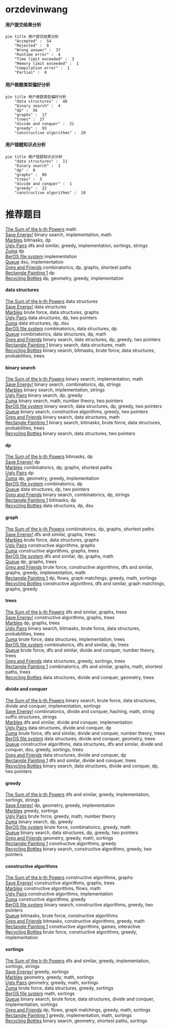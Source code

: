 # orzdevinwang
<!-- tabs:start -->
#### **用户提交结果分析**

```mermaid
pie title 用户提交结果分析
    "Accepted" :  54
    "Rejected" :  0
    "Wrong answer" :  37
    "Runtime error" :  4
    "Time limit exceeded" :  3
    "Memory limit exceeded" :  1
    "Compilation error" :  1
    "Partial" :  0
```
#### **用户做题类型偏好分析**

```mermaid
pie title 用户做题类型偏好分析
    "data structures" :  48
    "binary search" :  4
    "dp" :  56
    "graphs" :  17
    "trees" :  27
    "divide and conquer" :  21
    "greedy" :  93
    "constructive algorithms" :  29
```
#### **用户错题知识点分析**

```mermaid
pie title 用户错题知识点分析
    "data structures" :  11
    "binary search" :  1
    "dp" :  8
    "graphs" :  80
    "trees" :  5
    "divide and conquer" :  1
    "greedy" :  22
    "constructive algorithms" :  10
```
<!-- tabs:end -->
# 推荐题目
[The Sum of the k-th Powers](http://codeforces.com/problemset/problem/622/F)		math		  
[Save Energy!](http://codeforces.com/problemset/problem/936/A)		binary search,
                        implementation,
                        math		  
[Marbles](http://codeforces.com/problemset/problem/1215/E)		bitmasks,
                        dp		  
[Ugly Pairs](http://codeforces.com/problemset/problem/1156/B)		dfs and similar,
                        greedy,
                        implementation,
                        sortings,
                        strings		  
[Zuma](https://codeforces.com/contest/608/problem/D)		dp		  
[BerOS file system](http://codeforces.com/problemset/problem/20/A)		implementation		  
[Queue](http://codeforces.com/problemset/problem/490/B)		dsu,
                        implementation		  
[Greg and Friends](http://codeforces.com/problemset/problem/295/C)		combinatorics,
                        dp,
                        graphs,
                        shortest paths		  
[Rectangle Painting 1](https://codeforces.com/contest/1199/problem/F)		dp		  
[Recycling Bottles](http://codeforces.com/problemset/problem/671/A)		dp,
                        geometry,
                        greedy,
                        implementation		  
<!-- tabs:start -->
#### **data structures**
[The Sum of the k-th Powers](http://codeforces.com/problemset/problem/1083/F)		data structures		  
[Save Energy!](http://codeforces.com/problemset/problem/1117/G)		data structures		  
[Marbles](http://codeforces.com/problemset/problem/1056/G)		brute force,
                        data structures,
                        graphs		  
[Ugly Pairs](http://codeforces.com/problemset/problem/1131/G)		data structures,
                        dp,
                        two pointers		  
[Zuma](http://codeforces.com/problemset/problem/500/E)		data structures,
                        dp,
                        dsu		  
[BerOS file system](http://codeforces.com/problemset/problem/1383/E)		combinatorics,
                        data structures,
                        dp		  
[Queue](http://codeforces.com/problemset/problem/1151/E)		combinatorics,
                        data structures,
                        dp,
                        math		  
[Greg and Friends](http://codeforces.com/problemset/problem/1492/C)		binary search,
                        data structures,
                        dp,
                        greedy,
                        two pointers		  
[Rectangle Painting 1](http://codeforces.com/problemset/problem/1490/G)		binary search,
                        data structures,
                        math		  
[Recycling Bottles](http://codeforces.com/problemset/problem/1479/D)		binary search,
                        bitmasks,
                        brute force,
                        data structures,
                        probabilities,
                        trees		  
#### **binary search**
[The Sum of the k-th Powers](http://codeforces.com/problemset/problem/936/A)		binary search,
                        implementation,
                        math		  
[Save Energy!](http://codeforces.com/problemset/problem/1238/D)		binary search,
                        combinatorics,
                        dp,
                        strings		  
[Marbles](http://codeforces.com/problemset/problem/1187/B)		binary search,
                        implementation,
                        strings		  
[Ugly Pairs](http://codeforces.com/problemset/problem/11/E)		binary search,
                        dp,
                        greedy		  
[Zuma](http://codeforces.com/problemset/problem/1423/K)		binary search,
                        math,
                        number theory,
                        two pointers		  
[BerOS file system](http://codeforces.com/problemset/problem/1492/C)		binary search,
                        data structures,
                        dp,
                        greedy,
                        two pointers		  
[Queue](http://codeforces.com/problemset/problem/1463/D)		binary search,
                        constructive algorithms,
                        greedy,
                        two pointers		  
[Greg and Friends](http://codeforces.com/problemset/problem/1490/G)		binary search,
                        data structures,
                        math		  
[Rectangle Painting 1](http://codeforces.com/problemset/problem/1479/D)		binary search,
                        bitmasks,
                        brute force,
                        data structures,
                        probabilities,
                        trees		  
[Recycling Bottles](http://codeforces.com/problemset/problem/1436/E)		binary search,
                        data structures,
                        two pointers		  
#### **dp**
[The Sum of the k-th Powers](http://codeforces.com/problemset/problem/1215/E)		bitmasks,
                        dp		  
[Save Energy!](https://codeforces.com/contest/608/problem/D)		dp		  
[Marbles](http://codeforces.com/problemset/problem/295/C)		combinatorics,
                        dp,
                        graphs,
                        shortest paths		  
[Ugly Pairs](https://codeforces.com/contest/1199/problem/F)		dp		  
[Zuma](http://codeforces.com/problemset/problem/671/A)		dp,
                        geometry,
                        greedy,
                        implementation		  
[BerOS file system](http://codeforces.com/problemset/problem/479/E)		combinatorics,
                        dp		  
[Queue](http://codeforces.com/problemset/problem/1131/G)		data structures,
                        dp,
                        two pointers		  
[Greg and Friends](http://codeforces.com/problemset/problem/1238/D)		binary search,
                        combinatorics,
                        dp,
                        strings		  
[Rectangle Painting 1](http://codeforces.com/problemset/problem/855/E)		bitmasks,
                        dp		  
[Recycling Bottles](http://codeforces.com/problemset/problem/500/E)		data structures,
                        dp,
                        dsu		  
#### **graph**
[The Sum of the k-th Powers](http://codeforces.com/problemset/problem/295/C)		combinatorics,
                        dp,
                        graphs,
                        shortest paths		  
[Save Energy!](http://codeforces.com/problemset/problem/864/F)		dfs and similar,
                        graphs,
                        trees		  
[Marbles](http://codeforces.com/problemset/problem/1056/G)		brute force,
                        data structures,
                        graphs		  
[Ugly Pairs](http://codeforces.com/problemset/problem/1242/E)		constructive algorithms,
                        graphs		  
[Zuma](http://codeforces.com/problemset/problem/193/A)		constructive algorithms,
                        graphs,
                        trees		  
[BerOS file system](http://codeforces.com/problemset/problem/1344/C)		dfs and similar,
                        dp,
                        graphs,
                        math		  
[Queue](http://codeforces.com/problemset/problem/868/E)		dp,
                        graphs,
                        trees		  
[Greg and Friends](http://codeforces.com/problemset/problem/1487/C)		brute force,
                        constructive algorithms,
                        dfs and similar,
                        graphs,
                        greedy,
                        implementation,
                        math		  
[Rectangle Painting 1](http://codeforces.com/problemset/problem/1437/C)		dp,
                        flows,
                        graph matchings,
                        greedy,
                        math,
                        sortings		  
[Recycling Bottles](http://codeforces.com/problemset/problem/1470/D)		constructive algorithms,
                        dfs and similar,
                        graph matchings,
                        graphs,
                        greedy		  
#### **trees**
[The Sum of the k-th Powers](http://codeforces.com/problemset/problem/864/F)		dfs and similar,
                        graphs,
                        trees		  
[Save Energy!](http://codeforces.com/problemset/problem/193/A)		constructive algorithms,
                        graphs,
                        trees		  
[Marbles](http://codeforces.com/problemset/problem/868/E)		dp,
                        graphs,
                        trees		  
[Ugly Pairs](http://codeforces.com/problemset/problem/1479/D)		binary search,
                        bitmasks,
                        brute force,
                        data structures,
                        probabilities,
                        trees		  
[Zuma](http://codeforces.com/problemset/problem/1511/C)		brute force,
                        data structures,
                        implementation,
                        trees		  
[BerOS file system](http://codeforces.com/problemset/problem/1499/F)		combinatorics,
                        dfs and similar,
                        dp,
                        trees		  
[Queue](http://codeforces.com/problemset/problem/1491/E)		brute force,
                        dfs and similar,
                        divide and conquer,
                        number theory,
                        trees		  
[Greg and Friends](http://codeforces.com/problemset/problem/1466/D)		data structures,
                        greedy,
                        sortings,
                        trees		  
[Rectangle Painting 1](http://codeforces.com/problemset/problem/1495/D)		combinatorics,
                        dfs and similar,
                        graphs,
                        math,
                        shortest paths,
                        trees		  
[Recycling Bottles](http://codeforces.com/problemset/problem/1303/G)		data structures,
                        divide and conquer,
                        geometry,
                        trees		  
#### **divide and conquer**
[The Sum of the k-th Powers](http://codeforces.com/problemset/problem/1461/D)		binary search,
                        brute force,
                        data structures,
                        divide and conquer,
                        implementation,
                        sortings		  
[Save Energy!](http://codeforces.com/problemset/problem/1466/G)		combinatorics,
                        divide and conquer,
                        hashing,
                        math,
                        string suffix structures,
                        strings		  
[Marbles](http://codeforces.com/problemset/problem/1490/D)		dfs and similar,
                        divide and conquer,
                        implementation		  
[Ugly Pairs](https://codeforces.com/contest/1483/problem/C)		data structures,
                        divide and conquer,
                        dp		  
[Zuma](http://codeforces.com/problemset/problem/1491/E)		brute force,
                        dfs and similar,
                        divide and conquer,
                        number theory,
                        trees		  
[BerOS file system](http://codeforces.com/problemset/problem/1303/G)		data structures,
                        divide and conquer,
                        geometry,
                        trees		  
[Queue](http://codeforces.com/problemset/problem/1494/D)		constructive algorithms,
                        data structures,
                        dfs and similar,
                        divide and conquer,
                        dsu,
                        greedy,
                        sortings,
                        trees		  
[Greg and Friends](http://codeforces.com/problemset/problem/1482/E)		data structures,
                        divide and conquer,
                        dp		  
[Rectangle Painting 1](http://codeforces.com/problemset/problem/566/C)		dfs and similar,
                        divide and conquer,
                        trees		  
[Recycling Bottles](http://codeforces.com/problemset/problem/1428/F)		binary search,
                        data structures,
                        divide and conquer,
                        dp,
                        two pointers		  
#### **greedy**
[The Sum of the k-th Powers](http://codeforces.com/problemset/problem/1156/B)		dfs and similar,
                        greedy,
                        implementation,
                        sortings,
                        strings		  
[Save Energy!](http://codeforces.com/problemset/problem/671/A)		dp,
                        geometry,
                        greedy,
                        implementation		  
[Marbles](http://codeforces.com/problemset/problem/1008/B)		greedy,
                        sortings		  
[Ugly Pairs](http://codeforces.com/problemset/problem/1108/B)		brute force,
                        greedy,
                        math,
                        number theory		  
[Zuma](http://codeforces.com/problemset/problem/11/E)		binary search,
                        dp,
                        greedy		  
[BerOS file system](http://codeforces.com/problemset/problem/833/C)		brute force,
                        combinatorics,
                        greedy,
                        math		  
[Queue](http://codeforces.com/problemset/problem/1492/C)		binary search,
                        data structures,
                        dp,
                        greedy,
                        two pointers		  
[Greg and Friends](https://codeforces.com/contest/1496/problem/C)		geometry,
                        greedy,
                        math,
                        sortings		  
[Rectangle Painting 1](http://codeforces.com/problemset/problem/1493/A)		constructive algorithms,
                        greedy		  
[Recycling Bottles](http://codeforces.com/problemset/problem/1463/D)		binary search,
                        constructive algorithms,
                        greedy,
                        two pointers		  
#### **constructive algorithms**
[The Sum of the k-th Powers](http://codeforces.com/problemset/problem/1242/E)		constructive algorithms,
                        graphs		  
[Save Energy!](http://codeforces.com/problemset/problem/193/A)		constructive algorithms,
                        graphs,
                        trees		  
[Marbles](http://codeforces.com/problemset/problem/1016/D)		constructive algorithms,
                        flows,
                        math		  
[Ugly Pairs](http://codeforces.com/problemset/problem/1506/E)		constructive algorithms,
                        implementation		  
[Zuma](http://codeforces.com/problemset/problem/1493/A)		constructive algorithms,
                        greedy		  
[BerOS file system](http://codeforces.com/problemset/problem/1463/D)		binary search,
                        constructive algorithms,
                        greedy,
                        two pointers		  
[Queue](https://codeforces.com/contest/1456/problem/B)		bitmasks,
                        brute force,
                        constructive algorithms		  
[Greg and Friends](http://codeforces.com/problemset/problem/1492/D)		bitmasks,
                        constructive algorithms,
                        greedy,
                        math		  
[Rectangle Painting 1](https://codeforces.com/contest/1504/problem/D)		constructive algorithms,
                        games,
                        interactive		  
[Recycling Bottles](https://codeforces.com/contest/1483/problem/A)		brute force,
                        constructive algorithms,
                        greedy,
                        implementation		  
#### **sortings**
[The Sum of the k-th Powers](http://codeforces.com/problemset/problem/1156/B)		dfs and similar,
                        greedy,
                        implementation,
                        sortings,
                        strings		  
[Save Energy!](http://codeforces.com/problemset/problem/1008/B)		greedy,
                        sortings		  
[Marbles](https://codeforces.com/contest/1496/problem/C)		geometry,
                        greedy,
                        math,
                        sortings		  
[Ugly Pairs](http://codeforces.com/problemset/problem/1495/A)		geometry,
                        greedy,
                        math,
                        sortings		  
[Zuma](http://codeforces.com/problemset/problem/1497/A)		brute force,
                        data structures,
                        greedy,
                        sortings		  
[BerOS file system](http://codeforces.com/problemset/problem/1427/A)		math,
                        sortings		  
[Queue](http://codeforces.com/problemset/problem/1461/D)		binary search,
                        brute force,
                        data structures,
                        divide and conquer,
                        implementation,
                        sortings		  
[Greg and Friends](http://codeforces.com/problemset/problem/1437/C)		dp,
                        flows,
                        graph matchings,
                        greedy,
                        math,
                        sortings		  
[Rectangle Painting 1](http://codeforces.com/problemset/problem/1473/A)		greedy,
                        implementation,
                        math,
                        sortings		  
[Recycling Bottles](http://codeforces.com/problemset/problem/1486/B)		binary search,
                        geometry,
                        shortest paths,
                        sortings		  
<!-- tabs:end -->
